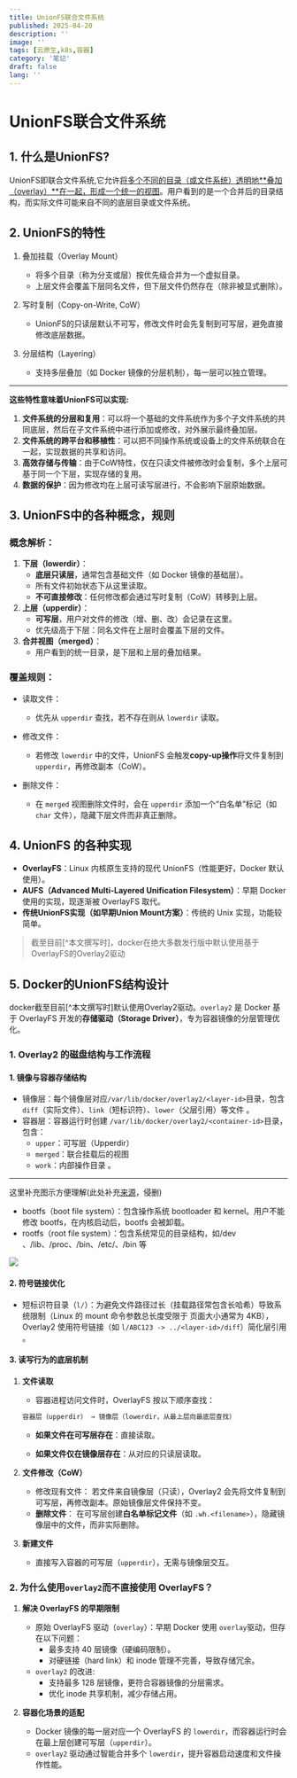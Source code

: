 ```yaml
---
title: UnionFS联合文件系统
published: 2025-04-20
description: ''
image: ''
tags: [云原生,k8s,容器]
category: '笔记'
draft: false 
lang: ''
---
```

# UnionFS联合文件系统   
## 1. 什么是UnionFS?   
UnionFS即联合文件系统,它允许<u>将多个不同的目录（或文件系统）透明地**叠加（overlay）**在一起，形成一个统一的视图</u>。用户看到的是一个合并后的目录结构，而实际文件可能来自不同的底层目录或文件系统。   

## 2. UnionFS的特性   
1. 叠加挂载（Overlay Mount）
    - 将多个目录（称为分支或层）按优先级合并为一个虚拟目录。
    - 上层文件会覆盖下层同名文件，但下层文件仍然存在（除非被显式删除）。

2. 写时复制（Copy-on-Write, CoW）
    - UnionFS的只读层默认不可写，修改文件时会先复制到可写层，避免直接修改底层数据。
    
3. 分层结构（Layering）
    - 支持多层叠加（如 Docker 镜像的分层机制），每一层可以独立管理。
    
---------
**这些特性意味着UnionFS可以实现:**

1. **文件系统的分层和复用**：可以将一个基础的文件系统作为多个子文件系统的共同底层，然后在子文件系统中进行添加或修改，对外展示最终叠加层。   
2. **文件系统的跨平台和移植性**：可以把不同操作系统或设备上的文件系统联合在一起，实现数据的共享和访问。   
3. **高效存储与传输**：由于CoW特性，仅在只读文件被修改时会复制，多个上层可基于同一个下层，实现存储的复用。   
4. **数据的保护**：因为修改均在上层可读写层进行，不会影响下层原始数据。   

## 3. UnionFS中的各种概念，规则   

### 概念解析：

1. **下层（lowerdir）**：
   - **底层只读层**，通常包含基础文件（如 Docker 镜像的基础层）。
   - 所有文件初始状态下从这里读取。
   - **不可直接修改**：任何修改都会通过写时复制（CoW）转移到上层。
2. **上层（upperdir）**：
   - **可写层**，用户对文件的修改（增、删、改）会记录在这里。
   - 优先级高于下层：同名文件在上层时会覆盖下层的文件。
3. **合并视图（merged）**：
   - 用户看到的统一目录，是下层和上层的叠加结果。

### 覆盖规则：

- 读取文件：  
  - 优先从 `upperdir` 查找，若不存在则从 `lowerdir` 读取。

- 修改文件：
  - 若修改 `lowerdir` 中的文件，UnionFS 会触发**copy-up操作**将文件复制到`upperdir`，再修改副本（CoW）。

- 删除文件：
  - 在 `merged` 视图删除文件时，会在 `upperdir` 添加一个“白名单”标记（如 `char` 文件），隐藏下层文件而非真正删除。


## 4. **UnionFS 的各种实现**

- **OverlayFS**：Linux 内核原生支持的现代 UnionFS（性能更好，Docker 默认使用）。
- **AUFS（Advanced Multi-Layered Unification Filesystem）**：早期 Docker 使用的实现，现逐渐被 OverlayFS 取代。
- **传统UnionFS实现（如早期Union Mount方案）**：传统的 Unix 实现，功能较简单。
> 截至目前[^本文撰写时]，docker在绝大多数发行版中默认使用基于OverlayFS的Overlay2驱动   
> 


## 5. Docker的UnionFS结构设计   

docker截至目前[^本文撰写时]默认使用Overlay2驱动。`overlay2` 是 Docker 基于 OverlayFS 开发的**存储驱动（Storage Driver）**，专为容器镜像的分层管理优化。

### 1. Overlay2 的磁盘结构与工作流程

#### 1. **镜像与容器存储结构**

- 镜像层：每个镜像层对应```/var/lib/docker/overlay2/<layer-id>```目录，包含```diff```（实际文件）、```link```（短标识符）、```lower```（父层引用）等文件 。
- 容器层：容器运行时创建 ```/var/lib/docker/overlay2/<container-id>```目录，包含：
  - `upper`：可写层（Upperdir）
  - `merged`：联合挂载后的视图
  - ```work```：内部操作目录 。

------
这里补充图示方便理解(此处补充[来源](https://www.thebyte.com.cn/container/unionfs.html)，侵删)   

- bootfs（boot file system）：包含操作系统 bootloader 和 kernel。用户不能修改 bootfs，在内核启动后，bootfs 会被卸载。
- rootfs（root file system）：包含系统常见的目录结构，如/dev 、/lib、/proc、/bin、/etc/、/bin 等

![](https://www.thebyte.com.cn/assets/docker-filesystems-multilayer-f7adb11e.png)



#### 2. **符号链接优化**

- 短标识符目录（`l/`）：为避免文件路径过长（挂载路径常包含长哈希）导致系统限制（Linux 的 mount 命令参数总长度受限于 页面大小通常为 4KB），Overlay2 使用符号链接（如 ```l/ABC123 -> ../<layer-id>/diff```）简化层引用 。

#### 3. 读写行为的底层机制

1. **文件读取**
   - 容器进程访问文件时，OverlayFS 按以下顺序查找：
    ```txt
    容器层（upperdir） → 镜像层（lowerdir，从最上层向最底层查找）
    ```
   - **如果文件在可写层存在**：直接读取。

   - **如果文件仅在镜像层存在**：从对应的只读层读取。

2. **文件修改（CoW）**
   
   - 修改现有文件： 若文件来自镜像层（只读），Overlay2 会先将文件复制到可写层，再修改副本。原始镜像层文件保持不变。
   - **删除文件**： 在可写层创建**白名单标记文件**（如 `.wh.<filename>`），隐藏镜像层中的文件，而非实际删除。
3. **新建文件**
   
   - 直接写入容器的可写层（`upperdir`），无需与镜像层交互。

### 2. 为什么使用`overlay2`而不直接使用 OverlayFS？

1. **解决 OverlayFS 的早期限制**
   - 原始 OverlayFS 驱动（`overlay`）：早期 Docker 使用 ```overlay```驱动，但存在以下问题：
     - 最多支持 40 层镜像（硬编码限制）。
     - 对硬链接（hard link）和 inode 管理不完善，导致存储冗余。
   - `overlay2` 的改进:
     - 支持最多 128 层镜像，更符合容器镜像的分层需求。
     - 优化 inode 共享机制，减少存储占用。

2. **容器化场景的适配**
   - Docker 镜像的每一层对应一个 OverlayFS 的 `lowerdir`，而容器运行时会在最上层创建可写层（`upperdir`）。
   - `overlay2` 驱动通过智能合并多个 `lowerdir`，提升容器启动速度和文件操作性能。


[^本文撰写时间]:2025年4月20日
